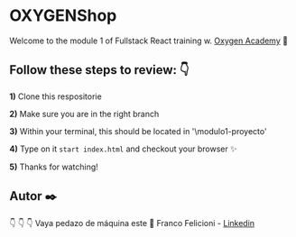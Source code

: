 <h1> OXYGENShop </h1>

Welcome to the module 1 of Fullstack React training w. [Oxygen Academy](https://oxygenacademy.es/) 👋

<h2>Follow these steps to review: 👇 </h2>

**1)** Clone this respositorie

**2)** Make sure you are in the right branch

**3)** Within your terminal, this should be located in '\modulo1-proyecto'

**4)** Type on it `start index.html` and checkout your browser ✨

**5)** Thanks for watching!

<h2>Autor ✒️</h2>
<!-- The project was done by: -->

:point_down: :point_down: :point_down: Vaya pedazo de máquina este :exploding_head: 
Franco Felicioni - [Linkedin](https://www.linkedin.com/in/francofelicioni/)
